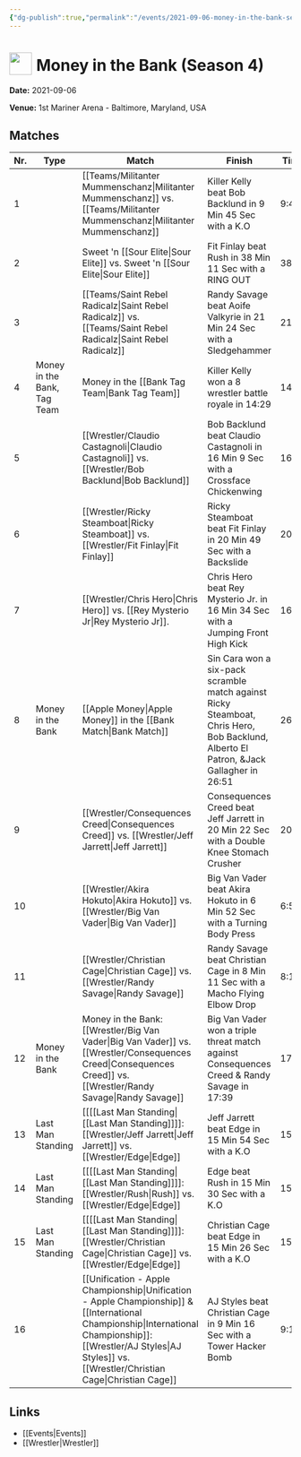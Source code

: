 ```yaml
---
{"dg-publish":true,"permalink":"/events/2021-09-06-money-in-the-bank-season-4/","title":"Money in the Bank (Season 4)","noteIcon":"","created":"2025-08-11T09:30:59.468+02:00"}
---
```



# <img src="z_Images/ChokeSlam.png" width="40" style="vertical-align:bottom; margin-right:8px;">**Money in the Bank (Season 4)**

**Date:** 2021-09-06

**Venue:** 1st Mariner Arena - Baltimore, Maryland, USA

## Matches

| Nr. | Type | Match | Finish | Time | Rating | Score |
|-----|------|-------|--------|------|--------|-------|
| 1 |  | [[Teams/Militanter Mummenschanz\|Militanter Mummenschanz]] vs. [[Teams/Militanter Mummenschanz\|Militanter Mummenschanz]] | Killer Kelly beat Bob Backlund in 9 Min 45 Sec with a K.O | 9:45 | ★★★ | 70 |
| 2 |  | Sweet 'n [[Sour Elite\|Sour Elite]] vs. Sweet 'n [[Sour Elite\|Sour Elite]] | Fit Finlay beat Rush in 38 Min 11 Sec with a RING OUT | 38:11 | ★★★★3/4 | 97 |
| 3 |  | [[Teams/Saint Rebel Radicalz\|Saint Rebel Radicalz]] vs. [[Teams/Saint Rebel Radicalz\|Saint Rebel Radicalz]] | Randy Savage beat Aoife Valkyrie in 21 Min 24 Sec with a Sledgehammer | 21:24 | ★★★★ | 85 |
| 4 | Money in the Bank, Tag Team | Money in the [[Bank Tag Team\|Bank Tag Team]] | Killer Kelly won a 8 wrestler battle royale in  14:29 | 14:29 | ★★★3/4 | 81 |
| 5 |  | [[Wrestler/Claudio Castagnoli\|Claudio Castagnoli]] vs. [[Wrestler/Bob Backlund\|Bob Backlund]] | Bob Backlund beat Claudio Castagnoli in 16 Min 9 Sec with a Crossface Chickenwing | 16:09 | ★★★3/4 | 83 |
| 6 |  | [[Wrestler/Ricky Steamboat\|Ricky Steamboat]] vs. [[Wrestler/Fit Finlay\|Fit Finlay]] | Ricky Steamboat beat Fit Finlay in 20 Min 49 Sec with a Backslide | 20:49 | ★★★★ | 85 |
| 7 |  | [[Wrestler/Chris Hero\|Chris Hero]] vs. [[Rey Mysterio Jr\|Rey Mysterio Jr]]. | Chris Hero beat Rey Mysterio Jr. in 16 Min 34 Sec with a Jumping Front High Kick | 16:34 | ★★★★1/4 | 90 |
| 8 | Money in the Bank | [[Apple Money\|Apple Money]] in the [[Bank Match\|Bank Match]] | Sin Cara won a six-pack scramble match against Ricky Steamboat, Chris Hero, Bob Backlund, Alberto El Patron, &Jack Gallagher in  26:51 | 26:51 | ★★★★3/4 | 98 |
| 9 |  | [[Wrestler/Consequences Creed\|Consequences Creed]] vs. [[Wrestler/Jeff Jarrett\|Jeff Jarrett]] | Consequences Creed beat Jeff Jarrett in 20 Min 22 Sec with a Double Knee Stomach Crusher | 20:22 | ★★★★3/4 | 98 |
| 10 |  | [[Wrestler/Akira Hokuto\|Akira Hokuto]] vs. [[Wrestler/Big Van Vader\|Big Van Vader]] | Big Van Vader beat Akira Hokuto in 6 Min 52 Sec with a Turning Body Press | 6:52 | ★1/2 | 59 |
| 11 |  | [[Wrestler/Christian Cage\|Christian Cage]] vs. [[Wrestler/Randy Savage\|Randy Savage]] | Randy Savage beat Christian Cage in 8 Min 11 Sec with a Macho Flying Elbow Drop | 8:11 | ★★★ | 69 |
| 12 | Money in the Bank | Money in the Bank: [[Wrestler/Big Van Vader\|Big Van Vader]] vs. [[Wrestler/Consequences Creed\|Consequences Creed]] vs. [[Wrestler/Randy Savage\|Randy Savage]] | Big Van Vader won a triple threat match against Consequences Creed & Randy Savage in  17:39 | 17:39 | ★★★★1/4 | 88 |
| 13 | Last Man Standing | [[[[Last Man Standing\|[[Last Man Standing]]]]: [[Wrestler/Jeff Jarrett\|Jeff Jarrett]] vs. [[Wrestler/Edge\|Edge]] | Jeff Jarrett beat Edge in 15 Min 54 Sec with a K.O | 15:54 | ★★★★1/2 | 94 |
| 14 | Last Man Standing | [[[[Last Man Standing\|[[Last Man Standing]]]]: [[Wrestler/Rush\|Rush]] vs. [[Wrestler/Edge\|Edge]] | Edge beat Rush in 15 Min 30 Sec with a K.O | 15:30 | ★★★3/4 | 81 |
| 15 | Last Man Standing | [[[[Last Man Standing\|[[Last Man Standing]]]]: [[Wrestler/Christian Cage\|Christian Cage]] vs. [[Wrestler/Edge\|Edge]] | Christian Cage beat Edge in 15 Min 26 Sec with a K.O | 15:26 | ★★★★3/4 | 96 |
| 16 |  | [[Unification - Apple Championship\|Unification - Apple Championship]] & [[International Championship\|International Championship]]: [[Wrestler/AJ Styles\|AJ Styles]] vs. [[Wrestler/Christian Cage\|Christian Cage]] | AJ Styles beat Christian Cage in 9 Min 16 Sec with a Tower Hacker Bomb | 9:16 | ★★ | 60 |

## Links
- [[Events\|Events]]
- [[Wrestler\|Wrestler]]

